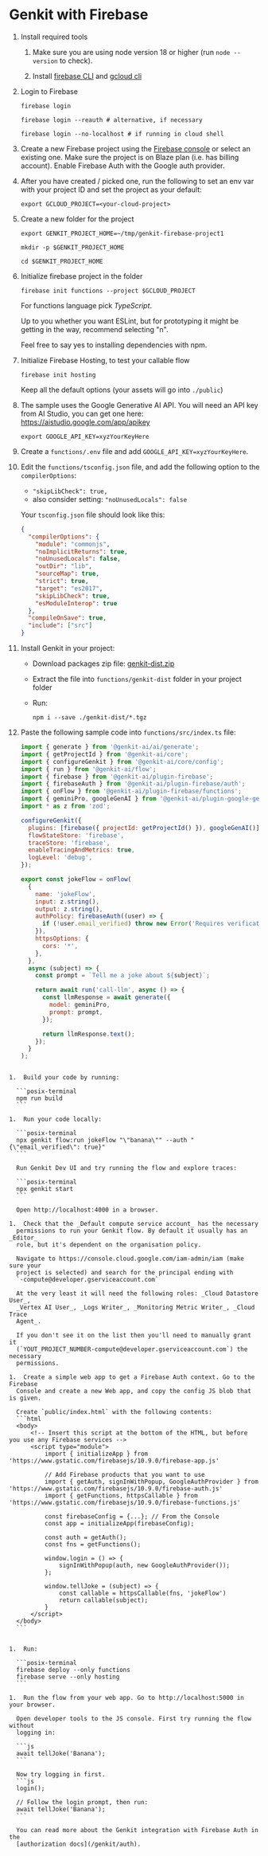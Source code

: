 # Genkit with Firebase

1.  Install required tools

    1.  Make sure you are using node version 18 or higher (run `node --version`
        to check).

    1.  Install [firebase CLI](https://firebase.google.com/docs/cli) and
        [gcloud cli](https://cloud.google.com/sdk/docs/install)

1.  Login to Firebase

    ```posix-terminal
    firebase login

    firebase login --reauth # alternative, if necessary

    firebase login --no-localhost # if running in cloud shell
    ```

1.  Create a new Firebase project using the [Firebase
    console](https://console.firebase.google.com/) or select an existing one.
    Make sure the project is on Blaze plan (i.e. has billing account). Enable
    Firebase Auth with the Google auth provider.

1.  After you have created / picked one, run the following to set an env var
    with your project ID and set the project as your default:

    ```posix-terminal
    export GCLOUD_PROJECT=<your-cloud-project>
    ```

1.  Create a new folder for the project

    ```posix-terminal
    export GENKIT_PROJECT_HOME=~/tmp/genkit-firebase-project1

    mkdir -p $GENKIT_PROJECT_HOME

    cd $GENKIT_PROJECT_HOME
    ```

1.  Initialize firebase project in the folder

    ```posix-terminal
    firebase init functions --project $GCLOUD_PROJECT
    ```

    For functions language pick _TypeScript_.

    Up to you whether you want ESLint, but for prototyping it might be getting
    in the way, recommend selecting "n".

    Feel free to say yes to installing dependencies with npm.

1.  Initialize Firebase Hosting, to test your callable flow

    ```posix-terminal
    firebase init hosting
    ```

    Keep all the default options (your assets will go into `./public`)

1.  The sample uses the Google Generative AI API. You will need an API key from
    AI Studio, you can get one here: https://aistudio.google.com/app/apikey

    ```posix-terminal
    export GOOGLE_API_KEY=xyzYourKeyHere
    ```

1.  Create a `functions/.env` file and add `GOOGLE_API_KEY=xyzYourKeyHere`.

1.  Edit the `functions/tsconfig.json` file, and add the following option to the
    `compilerOptions`:

    - `"skipLibCheck": true,`
    - also consider setting: `"noUnusedLocals": false`

    Your `tsconfig.json` file should look like this:

    ```json
    {
      "compilerOptions": {
        "module": "commonjs",
        "noImplicitReturns": true,
        "noUnusedLocals": false,
        "outDir": "lib",
        "sourceMap": true,
        "strict": true,
        "target": "es2017",
        "skipLibCheck": true,
        "esModuleInterop": true
      },
      "compileOnSave": true,
      "include": ["src"]
    }
    ```

1.  Install Genkit in your project:

    - Download packages zip file:
      [genkit-dist.zip](https://bit.ly/genkit-dist)
    - Extract the file into `functions/genkit-dist` folder in your project
      folder
    - Run:

      ```posix-terminal
      npm i --save ./genkit-dist/*.tgz
      ```

1.  Paste the following sample code into `functions/src/index.ts` file:

    ```javascript
    import { generate } from '@genkit-ai/ai/generate';
    import { getProjectId } from '@genkit-ai/core';
    import { configureGenkit } from '@genkit-ai/core/config';
    import { run } from '@genkit-ai/flow';
    import { firebase } from '@genkit-ai/plugin-firebase';
    import { firebaseAuth } from '@genkit-ai/plugin-firebase/auth';
    import { onFlow } from '@genkit-ai/plugin-firebase/functions';
    import { geminiPro, googleGenAI } from '@genkit-ai/plugin-google-genai';
    import * as z from 'zod';

    configureGenkit({
      plugins: [firebase({ projectId: getProjectId() }), googleGenAI()],
      flowStateStore: 'firebase',
      traceStore: 'firebase',
      enableTracingAndMetrics: true,
      logLevel: 'debug',
    });

    export const jokeFlow = onFlow(
      {
        name: 'jokeFlow',
        input: z.string(),
        output: z.string(),
        authPolicy: firebaseAuth((user) => {
          if (!user.email_verified) throw new Error('Requires verification!');
        }),
        httpsOptions: {
          cors: '*',
        },
      },
      async (subject) => {
        const prompt = `Tell me a joke about ${subject}`;

        return await run('call-llm', async () => {
          const llmResponse = await generate({
            model: geminiPro,
            prompt: prompt,
          });

          return llmResponse.text();
        });
      }
    );
    ```

````

1.  Build your code by running:

  ```posix-terminal
  npm run build
  ```

1.  Run your code locally:

  ```posix-terminal
  npx genkit flow:run jokeFlow "\"banana\"" --auth "{\"email_verified\": true}"
  ```

  Run Genkit Dev UI and try running the flow and explore traces:

  ```posix-terminal
  npx genkit start
  ```

  Open http://localhost:4000 in a browser.

1.  Check that the _Default compute service account_ has the necessary
  permissions to run your Genkit flow. By default it usually has an _Editor_
  role, but it's dependent on the organisation policy.

  Navigate to https://console.cloud.google.com/iam-admin/iam (make sure your
  project is selected) and search for the principal ending with
  `-compute@developer.gserviceaccount.com`

  At the very least it will need the following roles: _Cloud Datastore User_,
  _Vertex AI User_, _Logs Writer_, _Monitoring Metric Writer_, _Cloud Trace
  Agent_.

  If you don't see it on the list then you'll need to manually grant it
  (`YOUT_PROJECT_NUMBER-compute@developer.gserviceaccount.com`) the necessary
  permissions.

1.  Create a simple web app to get a Firebase Auth context. Go to the Firebase
  Console and create a new Web app, and copy the config JS blob that is given.

  Create `public/index.html` with the following contents:
  ```html
  <body>
      <!-- Insert this script at the bottom of the HTML, but before you use any Firebase services -->
      <script type="module">
          import { initializeApp } from 'https://www.gstatic.com/firebasejs/10.9.0/firebase-app.js'

          // Add Firebase products that you want to use
          import { getAuth, signInWithPopup, GoogleAuthProvider } from 'https://www.gstatic.com/firebasejs/10.9.0/firebase-auth.js'
          import { getFunctions, httpsCallable } from 'https://www.gstatic.com/firebasejs/10.9.0/firebase-functions.js'

          const firebaseConfig = {...}; // From the Console
          const app = initializeApp(firebaseConfig);

          const auth = getAuth();
          const fns = getFunctions();

          window.login = () => {
              signInWithPopup(auth, new GoogleAuthProvider());
          };

          window.tellJoke = (subject) => {
              const callable = httpsCallable(fns, 'jokeFlow')
              return callable(subject);
          }
      </script>
  </body>
  ```


1.  Run:

  ```posix-terminal
  firebase deploy --only functions
  firebase serve --only hosting
  ```

1.  Run the flow from your web app. Go to http://localhost:5000 in your browser.

  Open developer tools to the JS console. First try running the flow without
  logging in:

  ```js
  await tellJoke('Banana');
  ```

  Now try logging in first.
  ```js
  login();

  // Follow the login prompt, then run:
  await tellJoke('Banana');
  ```

  You can read more about the Genkit integration with Firebase Auth in the
  [authorization docs](/genkit/auth).
````
